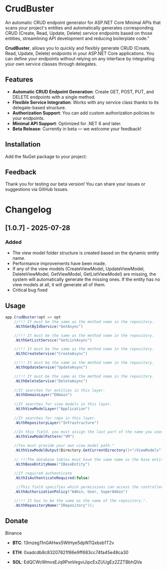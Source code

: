 # CrudBuster
An automatic CRUD endpoint generator for ASP.NET Core Minimal APIs that scans your project's entities and automatically generates corresponding CRUD (Create, Read, Update, Delete) service endpoints based on those entities, streamlining API development and reducing boilerplate code."

**CrudBuster**, allows you to quickly and flexibly generate CRUD (Create, Read, Update, Delete) endpoints in your ASP.NET Core applications. You can define your endpoints without relying on any interface by integrating your own service classes through delegates.

## Features
- **Automatic CRUD Endpoint Generation**: Create GET, POST, PUT, and DELETE endpoints with a single method.
- **Flexible Service Integration**: Works with any service class thanks to its delegate-based structure.
- **Authorization Support**: You can add custom authorization policies to your endpoints.
- **Minimal API Support**: Optimized for .NET 6 and later.
- **Beta Release**: Currently in beta — we welcome your feedback!

## Installation
Add the NuGet package to your project:

## Feedback
Thank you for testing our beta version! You can share your issues or suggestions via GitHub Issues.

# Changelog
## [1.0.7] - 2025-07-28
### Added
- The view model folder structure is created based on the dynamic entity name.
- Performance improvements have been made.
- If any of the view models (CreateViewModel, UpdateViewModel, DeleteViewModel, GetViewModel, GetListViewModel) are missing, the system will automatically generate the missing ones. If the entity has no view models at all, it will generate all of them.
- Critical bug fixed

## Usage
```csharp
app.CrudBuster(opt => opt
    //!!! It must be the same as the method name in the repository.
    .WithGetByIdService("GetAsync")

    //!!! It must be the same as the method name in the repository.
    .WithGetListService("GetListAsync")

    //!!! It must be the same as the method name in the repository.
    .WithCreateService("CreateAsync")

    //!!! It must be the same as the method name in the repository.
    .WithUpdateService("UpdateAsync")

    //!!! It must be the same as the method name in the repository.
    .WithDeleteService("DeleteAsync")
    
    //It searches for entities in this layer.
    .WithDomainLayer("DOmain")
    
    //It searches for view models in this layer.
    .WithViewModelLayer("Application")
    
    //It searches for repo in this layer.
    .WithRepositoryLayer("Infrastructure")
    
    //In this field, you must assign the last part of the name you used in your view model classes. For example: ProductCreate*ViewModel*, ProductCreate*VM*, ProductCreate*DTO*, or whatever naming convention you follow.
    .WithViewModelPattern("VM")

    //You must provide your own view model path."
    .WithViewModelOutput(Directory.GetCurrentDirectory()+"/ViewModels")
    
    // !!!The database tables must have the same name as the base entity class they inherit from.
    .WithBaseEntityName("IBaseEntity")
    
    //If required authenticate
    .WithIsAuthenticateRequired(false)

     //This field specifies which permissions can access the controller. You can set it to null
    .WithAuthorizationPolicy("Admin, User, SuperAdmin")

    //!!! It has to be the same as the name of the repository.".
    .WithRepositoryName("IRepository"));

```


## Donate
Binance
- **BTC**: 13mzeg11nGAHwx5WtHye5dpNTQxbsb1T2v

- **ETH**: 0xadcdb8c83207821f86e9ff683cc74fa45e48ca30

- **SOL**: EdQCWcWmvsEJq9PxnVegviJipcExZUUgEz2ZZTBbhQVa